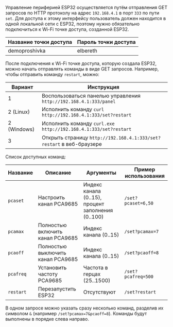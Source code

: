 Управление периферией ESP32 осуществляется путём отправления GET запросов по HTTP протоколу на адрес `192.168.4.1` в порт `333` по пути `set`. Для доступа к этому интерфейсу пользователь должен находится в одной локальной сети с ESP32, поэтому нужно обязательно подключиться к Wi-Fi точке доступа, созданной ESP32.

| Название точки доступа | Пароль точки доступа |
|------------------------|----------------------|
| demoproshivka          | elbereth             |

После подключения к Wi-Fi точке доступа, которую создала ESP32, можно начать отправлять команды в виде GET запросов. Например, чтобы отправить команду `restart`, можно:

| Вариант     | Инструкция                                                           |
|-------------|----------------------------------------------------------------------|
| 1           | Воспользоваться панелью управления `http://192.168.4.1:333/panel`    |
| 2 (Linux)   | Исполнить команду `curl http://192.168.4.1:333/set?restart`          |
| 2 (Windows) | Исполнить команду `curl.exe http://192.168.4.1:333/set?restart`      |
| 3           | Открыть страницу `http://192.168.4.1:333/set?restart` в веб-браузере |

Список доступных команд:

| Название  | Описание                          | Аргументы                                          | Пример использования      |
|-----------|-----------------------------------|----------------------------------------------------|---------------------------|
| `pcaset`  | Настроить канал PCA9685           | Индекс канала (0..15), процент заполнения (0..100) | `/set?pcaset=6,50`        |
| `pcamax`  | Полностью включить канал PCA9685  | Индекс канала (0..15)                              | `/set?pcamax=7`           |
| `pcaoff`  | Полностью выключить канал PCA9685 | Индекс канала (0..15)                              | `/set?pcaoff=8`           |
| `pcafreq` | Установить частоту PCA9685        | Частота в герцах (25..1500)                        | `/set?pcafreq=500`        |
| `restart` | Перезапустить ESP32               | Отсутствуют                                        | `/set?restart`            |

В одном запросе можно указать сразу несколько команд, разделив их символом `&` (например `/set?pcamax=7&pcaoff=8`). Команды будут выполнены в порядке слева направо.
